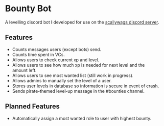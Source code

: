 # Bounty Bot
A levelling discord bot I developed for use on the [scallywags discord server](https://discord.gg/8dvVQNTbA2).

## Features
* Counts messages users (except bots) send.
* Counts time spent in VCs.
* Allows users to check current xp and level.
* Allows users to see how much xp is needed for next level and the amount left.
* Allows users to see most wanted list (still work in progress).
* Allows admins to manually set the level of a user.
* Stores user levels in database so information is secure in event of crash.
* Sends pirate-themed level-up message in the #bounties channel.

## Planned Features
* Automatically assign a most wanted role to user with highest bounty.
